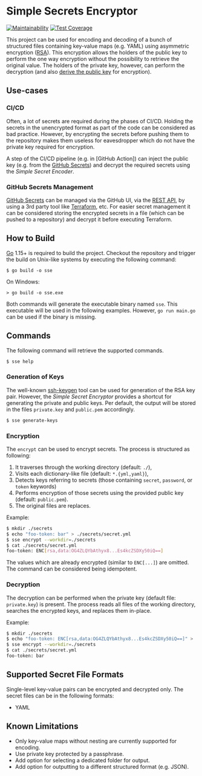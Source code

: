 # Simple Secrets Encryptor

[![Maintainability](https://api.codeclimate.com/v1/badges/c5bf10a5bdc27cf25567/maintainability)](https://codeclimate.com/github/dimw/simple-secrets-encryptor/maintainability)
[![Test Coverage](https://api.codeclimate.com/v1/badges/c5bf10a5bdc27cf25567/test_coverage)](https://codeclimate.com/github/dimw/simple-secrets-encryptor/test_coverage)

This project can be used for encoding and decoding of a bunch of structured files containing key-value maps (e.g. YAML) 
using asymmetric encryption ([RSA]). 
This encryption allows the holders of the public key to perform the one way encryption without the possibility 
to retrieve the original value. The holders of the private key, however, can perform the decryption (and also 
[derive the public key](https://stackoverflow.com/questions/696472/given-a-private-key-is-it-possible-to-derive-its-public-key) 
for encryption).

## Use-cases 

### CI/CD

Often, a lot of secrets are required during the phases of CI/CD. 
Holding the secrets in the unencrypted format as part of the code can be considered as bad practice. 
However, by encrypting the secrets before pushing them to the repository makes them useless for eavesdropper 
which do not have the private key required for encryption.

A step of the CI/CD pipeline (e.g. in [GitHub Action]) can inject the public key (e.g. from the [GitHub Secrets]) and 
decrypt the required secrets using the _Simple Secret Encoder_.

### GitHub Secrets Management

[GitHub Secrets] can be managed via the GitHub UI, via the [REST API](https://docs.github.com/en/rest/reference/actions#secrets), 
 by using a 3rd party tool like [Terraform](https://registry.terraform.io/providers/integrations/github/latest/docs/resources/actions_secret), etc.
For easier secret management it can be considered storing the encrypted secrets in a file (which can be pushed to a 
repository) and decrypt it before executing Terraform.

## How to Build

[Go] 1.15+ is required to build the project. 
Checkout the repository and trigger the build on Unix-like systems by executing the following command:

```
$ go build -o sse
```

On Windows:

```
> go build -o sse.exe
```

Both commands will generate the executable binary named `sse`. 
This executable will be used in the following examples. 
However, `go run main.go` can be used if the binary is missing.

## Commands

The following command will retrieve the supported commands.

```bash
$ sse help
```

### Generation of Keys

The well-known [ssh-keygen] tool can be used for generation of the RSA key pair. 
However, the _Simple Secret Encryptor_ provides a shortcut for generating the private and public keys. 
Per default, the output will be stored in the files `private.key` and `public.pem` accordingly. 

```bash
$ sse generate-keys
```

### Encryption

The `encrypt` can be used to encrypt secrets. The process is structured as following:
1. It traverses through the working directory (default: `./`), 
2. Visits each dictionary-like file (default: `*.{yml,yaml}`), 
3. Detects keys referring to secrets (those containing `secret`, `password`, or `token` keywords)
4. Performs encryption of those secrets using the provided public key (default: `public.pem`).
5. The original files are replaces.

Example:
```bash
$ mkdir ./secrets
$ echo "foo-token: bar" > ./secrets/secret.yml
$ sse encrypt --workdir=./secrets
$ cat ./secrets/secret.yml
foo-token: ENC[rsa,data:OG4ZLQYbAthyx8...Es4kcZSDXy50iQ==]
```

The values which are already encrypted (similar to `ENC[...]`) are omitted. 
The command can be considered being idempotent.

### Decryption

The decryption can be performed when the private key (default file: `private.key`) is present. 
The process reads all files of the working directory, searches the encrypted keys, and replaces them in-place.

Example:
```bash
$ mkdir ./secrets
$ echo "foo-token: ENC[rsa,data:OG4ZLQYbAthyx8...Es4kcZSDXy50iQ==]" > ./secrets/secret.yml
$ sse encrypt --workdir=./secrets
$ cat ./secrets/secret.yml
foo-token: bar
```

## Supported Secret File Formats

Single-level key-value pairs can be encrypted and decrypted only. The secret files can be in the following formats: 

- YAML

## Known Limitations
- Only key-value maps without nesting are currently supported for encoding.
- Use private key protected by a passphrase.
- Add option for selecting a dedicated folder for output.
- Add option for outputting to a different structured format (e.g. JSON). 

[RSA]: https://en.wikipedia.org/wiki/RSA_(cryptosystem)
[ssh-keygen]: https://www.ssh.com/ssh/keygen/
[Go]: https://golang.org/
[GitHub Actions]: https://docs.github.com/en/actions
[GitHub Secrets]: https://docs.github.com/en/actions/reference/encrypted-secrets
